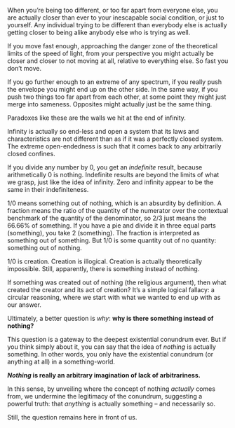 When you’re being too different, or too far apart from everyone else, you are actually closer than ever to your inescapable social condition, or just to yourself.
Any individual trying to be different than everybody else is actually getting closer to being alike anybody else who is trying as well.

If you move fast enough, approaching the danger zone of the theoretical limits of the speed of light, from your perspective you might actually be closer and closer to not moving at all, relative to everything else.
So fast you don’t move.

If you go further enough to an extreme of any spectrum, if you really push the envelope you might end up on the other side.
In the same way, if you push two things too far apart from each other, at some point they might just merge into sameness.
Opposites might actually just be the same thing.

Paradoxes like these are the walls we hit at the end of infinity.

Infinity is actually so end-less and open a system that its laws and characteristics are not different than as if it was a perfectly closed system.
The extreme open-endedness is such that it comes back to any arbitrarily closed confines.

If you divide any number by 0, you get an *indefinite* result, because arithmetically 0 is nothing.
Indefinite results are beyond the limits of what we grasp, just like the idea of infinity.
Zero and infinity appear to be the same in their indefiniteness.

1/0 means something out of nothing, which is an absurdity by definition.
A fraction means the ratio of the quantity of the numerator over the contextual benchmark of the quantity of the denominator, so 2/3 just means the 66.66% of something.
If you have a pie and divide it in three equal parts (something), you take 2 (something).
The fraction is interpreted as something out of something. But 1/0 is some quantity out of no quantity: something out of nothing.

1/0 is creation.
Creation is illogical.
Creation is actually theoretically impossible.
Still, apparently, there is something instead of nothing.

If something was created out of nothing (the religious argument), then what created the creator and its act of creation?
It’s a simple logical fallacy: a circular reasoning, where we start with what we wanted to end up with as our answer.

Ultimately, a better question is *why*: **why is there something instead of nothing?**

This question is a gateway to the deepest existential conundrum ever.
But if you think simply about it, you can say that the idea of *nothing* is actually something.
In other words, you only have the existential conundrum (or anything at all) in a something-world.

***Nothing* is really an arbitrary imagination of lack of arbitrariness.**

In this sense, by unveiling where the concept of nothing *actually* comes from, we undermine the legitimacy of the conundrum, suggesting a powerful truth: that *anything* is actually something – and necessarily so.

Still, the question remains here in front of us.
